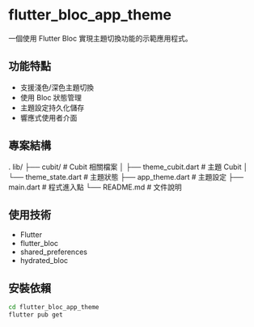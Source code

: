 # flutter_bloc_app_theme

一個使用 Flutter Bloc 實現主題切換功能的示範應用程式。

## 功能特點

- 支援淺色/深色主題切換
- 使用 Bloc 狀態管理
- 主題設定持久化儲存
- 響應式使用者介面

## 專案結構

.
lib/
├── cubit/                   # Cubit 相關檔案
│   ├── theme_cubit.dart     # 主題 Cubit
│   └── theme_state.dart     # 主題狀態
├── app_theme.dart           # 主題設定
├── main.dart                # 程式進入點
└── README.md                # 文件說明

## 使用技術

- Flutter
- flutter_bloc
- shared_preferences
- hydrated_bloc

## 安裝依賴

```bash
cd flutter_bloc_app_theme
flutter pub get
```